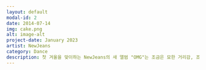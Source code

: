 ```yaml
---
layout: default
modal-id: 2
date: 2014-07-14
img: cake.png
alt: image-alt
project-date: January 2023
artist: NewJeans
category: Dance
description: 첫 겨울을 맞이하는 NewJeans의 새 앨범 "OMG"는 조금은 묘한 거리감, 조금은 낯선 배경 속에서 다시 한번 관계를 이야기한다. 그리고 그 안에 특별하고 의미 있는 선물을 찾아내고 있다.
---
```


